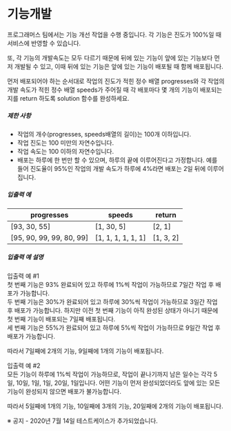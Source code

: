 # 기능개발

<p>프로그래머스 팀에서는 기능 개선 작업을 수행 중입니다. 각 기능은 진도가 100%일 때 서비스에 반영할 수 있습니다.</p>

<p>또, 각 기능의 개발속도는 모두 다르기 때문에 뒤에 있는 기능이 앞에 있는 기능보다 먼저 개발될 수 있고, 이때 뒤에 있는 기능은 앞에 있는 기능이 배포될 때 함께 배포됩니다.</p>

<p>먼저 배포되어야 하는 순서대로 작업의 진도가 적힌 정수 배열 progresses와 각 작업의 개발 속도가 적힌 정수 배열 speeds가 주어질 때 각 배포마다 몇 개의 기능이 배포되는지를 return 하도록 solution 함수를 완성하세요.</p>

<h5>제한 사항</h5>

<ul>
    <li>작업의 개수(progresses, speeds배열의 길이)는 100개 이하입니다.</li>
    <li>작업 진도는 100 미만의 자연수입니다.</li>
    <li>작업 속도는 100 이하의 자연수입니다.</li>
    <li>배포는 하루에 한 번만 할 수 있으며, 하루의 끝에 이루어진다고 가정합니다. 예를 들어 진도율이 95%인 작업의 개발 속도가 하루에 4%라면 배포는 2일 뒤에 이루어집니다.</li>
</ul>

<h5>입출력 예</h5>
<table>
    <thead>
        <tr>
            <th>progresses</th>
            <th>speeds</th>
            <th>return</th>
        </tr>
    </thead>
    <tbody>
        <tr>
            <td>[93, 30, 55]</td>
            <td>[1, 30, 5]</td>
            <td>[2, 1]</td>
        </tr>
        <tr>
            <td>[95, 90, 99, 99, 80, 99]</td>
            <td>[1, 1, 1, 1, 1, 1]</td>
            <td>[1, 3, 2]</td>
        </tr>
    </tbody>
</table>
<h5>입출력 예 설명</h5>

<p>
    입출력 예 #1
    <br>
    첫 번째 기능은 93% 완료되어 있고 하루에 1%씩 작업이 가능하므로 7일간 작업 후 배포가 가능합니다.
    <br>
    두 번째 기능은 30%가 완료되어 있고 하루에 30%씩 작업이 가능하므로 3일간 작업 후 배포가 가능합니다. 하지만 이전 첫 번째 기능이 아직 완성된 상태가 아니기 때문에 첫 번째 기능이 배포되는 7일째 배포됩니다.
    <br>
    세 번째 기능은 55%가 완료되어 있고 하루에 5%씩 작업이 가능하므로 9일간 작업 후 배포가 가능합니다. 
</p>

<p>따라서 7일째에 2개의 기능, 9일째에 1개의 기능이 배포됩니다.</p>

<p>
    입출력 예 #2
    <br>
    모든 기능이 하루에 1%씩 작업이 가능하므로, 작업이 끝나기까지 남은 일수는 각각 5일, 10일, 1일, 1일, 20일, 1일입니다. 어떤 기능이 먼저 완성되었더라도 앞에 있는 모든 기능이 완성되지 않으면 배포가 불가능합니다.
</p>

<p>따라서 5일째에 1개의 기능, 10일째에 3개의 기능, 20일째에 2개의 기능이 배포됩니다.</p>

<p>※ 공지 - 2020년 7월 14일 테스트케이스가 추가되었습니다.</p>